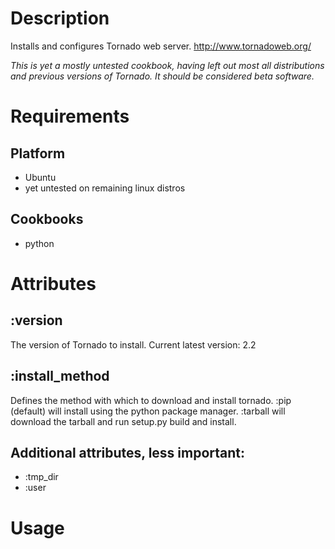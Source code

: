Description
===========
Installs and configures Tornado web server.
http://www.tornadoweb.org/

_This is yet a mostly untested cookbook, having left out most all distributions and previous versions of Tornado. It should be considered beta software._

Requirements
============
Platform
--------

* Ubuntu
* yet untested on remaining linux distros

Cookbooks
---------

* python

Attributes
==========

:version
--------
The version of Tornado to install. Current latest version: 2.2

:install_method
---------------
Defines the method with which to download and install tornado. :pip (default) will install using the python package manager. :tarball will download the tarball and run setup.py build and install.

Additional attributes, less important:
--------------------------------------
* :tmp_dir
* :user

Usage
=====

